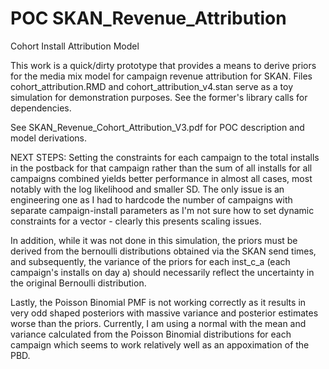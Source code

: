 # POC SKAN_Revenue_Attribution
Cohort Install Attribution Model



This work is a quick/dirty prototype that provides a means to derive priors for the media mix model for campaign revenue attribution for SKAN.
Files cohort_attribution.RMD and cohort_attribution_v4.stan serve as a toy simulation for demonstration purposes. See the former's library calls for dependencies.


See SKAN_Revenue_Cohort_Attribution_V3.pdf for POC description and model derivations.

NEXT STEPS:
Setting the constraints for each campaign to the total installs in the postback for that campaign rather than the sum of all installs for all campaigns combined yields better performance in almost all cases, most notably with the log likelihood and smaller SD. The only issue is an engineering one as I had to hardcode the number of campaigns with separate campaign-install parameters  as I'm not sure how to set dynamic constraints for a vector - clearly this presents scaling issues.

In addition, while it was not done in this simulation, the priors must be derived from the bernoulli distributions obtained via the SKAN send times, and subsequently, the variance of the priors for each inst_c_a (each campaign's installs on day a) should necessarily reflect the uncertainty in the original Bernoulli distribution.

Lastly, the Poisson Binomial PMF is not working correctly as it results in very odd shaped posteriors with massive variance and posterior estimates worse than the priors. Currently, I am using a normal with the mean and variance calculated from the Poisson Binomial distributions for each campaign which seems to work relatively well as an appoximation of the PBD.
